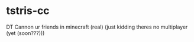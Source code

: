 # tstris-cc

DT Cannon ur friends in minecraft (real) (just kidding theres no multiplayer (yet (soon???)))
